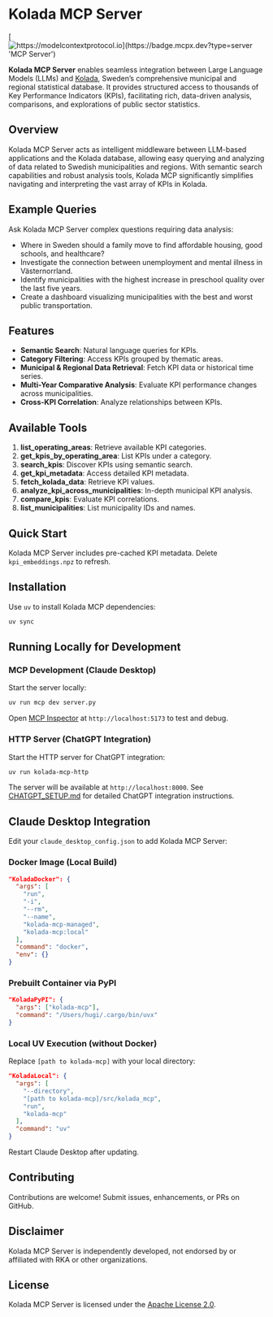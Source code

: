 # Kolada MCP Server

[![https://modelcontextprotocol.io](https://badge.mcpx.dev?type=server 'MCP Server')](https://modelcontextprotocol.io)

**Kolada MCP Server** enables seamless integration between Large Language Models (LLMs) and [Kolada](https://www.kolada.se/), Sweden’s comprehensive municipal and regional statistical database. It provides structured access to thousands of Key Performance Indicators (KPIs), facilitating rich, data-driven analysis, comparisons, and explorations of public sector statistics.

## Overview

Kolada MCP Server acts as intelligent middleware between LLM-based applications and the Kolada database, allowing easy querying and analyzing of data related to Swedish municipalities and regions. With semantic search capabilities and robust analysis tools, Kolada MCP significantly simplifies navigating and interpreting the vast array of KPIs in Kolada.

## Example Queries

Ask Kolada MCP Server complex questions requiring data analysis:
- Where in Sweden should a family move to find affordable housing, good schools, and healthcare?
- Investigate the connection between unemployment and mental illness in Västernorrland.
- Identify municipalities with the highest increase in preschool quality over the last five years.
- Create a dashboard visualizing municipalities with the best and worst public transportation.

## Features
- **Semantic Search**: Natural language queries for KPIs.
- **Category Filtering**: Access KPIs grouped by thematic areas.
- **Municipal & Regional Data Retrieval**: Fetch KPI data or historical time series.
- **Multi-Year Comparative Analysis**: Evaluate KPI performance changes across municipalities.
- **Cross-KPI Correlation**: Analyze relationships between KPIs.

## Available Tools
1. **list_operating_areas**: Retrieve available KPI categories.
2. **get_kpis_by_operating_area**: List KPIs under a category.
3. **search_kpis**: Discover KPIs using semantic search.
4. **get_kpi_metadata**: Access detailed KPI metadata.
5. **fetch_kolada_data**: Retrieve KPI values.
6. **analyze_kpi_across_municipalities**: In-depth municipal KPI analysis.
7. **compare_kpis**: Evaluate KPI correlations.
8. **list_municipalities**: List municipality IDs and names.

## Quick Start
Kolada MCP Server includes pre-cached KPI metadata. Delete `kpi_embeddings.npz` to refresh.

## Installation
Use `uv` to install Kolada MCP dependencies:

```bash
uv sync
```

## Running Locally for Development

### MCP Development (Claude Desktop)
Start the server locally:

```bash
uv run mcp dev server.py
```
Open [MCP Inspector](https://github.com/modelcontextprotocol/inspector) at `http://localhost:5173` to test and debug.

### HTTP Server (ChatGPT Integration)
Start the HTTP server for ChatGPT integration:

```bash
uv run kolada-mcp-http
```

The server will be available at `http://localhost:8000`. See [CHATGPT_SETUP.md](CHATGPT_SETUP.md) for detailed ChatGPT integration instructions.

## Claude Desktop Integration

Edit your `claude_desktop_config.json` to add Kolada MCP Server:

### Docker Image (Local Build)
```json
"KoladaDocker": {
  "args": [
    "run",
    "-i",
    "--rm",
    "--name",
    "kolada-mcp-managed",
    "kolada-mcp:local"
  ],
  "command": "docker",
  "env": {}
}
```

### Prebuilt Container via PyPI
```json
"KoladaPyPI": {
  "args": ["kolada-mcp"],
  "command": "/Users/hugi/.cargo/bin/uvx"
}
```

### Local UV Execution (without Docker)
Replace `[path to kolada-mcp]` with your local directory:
```json
"KoladaLocal": {
  "args": [
    "--directory",
    "[path to kolada-mcp]/src/kolada_mcp",
    "run",
    "kolada-mcp"
  ],
  "command": "uv"
}
```

Restart Claude Desktop after updating.

## Contributing
Contributions are welcome! Submit issues, enhancements, or PRs on GitHub.

## Disclaimer
Kolada MCP Server is independently developed, not endorsed by or affiliated with RKA or other organizations.

## License
Kolada MCP Server is licensed under the [Apache License 2.0](LICENSE).